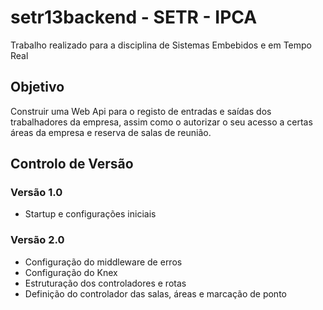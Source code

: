 # setr13backend - SETR - IPCA
Trabalho realizado para a disciplina de Sistemas Embebidos e em Tempo Real

## Objetivo
Construir uma Web Api para o registo de entradas e saídas dos trabalhadores da empresa, assim como o autorizar o seu acesso a certas áreas da empresa e reserva de salas de reunião.

## Controlo de Versão
### Versão 1.0
- Startup e configurações iniciais

### Versão 2.0
- Configuração do middleware de erros
- Configuração do Knex
- Estruturação dos controladores e rotas
- Definição do controlador das salas, áreas e marcação de ponto